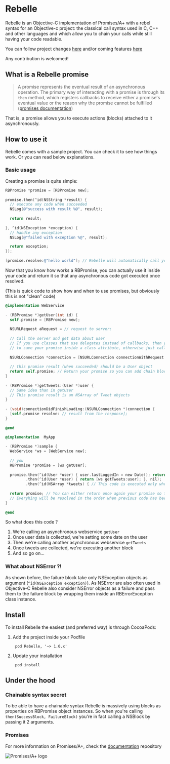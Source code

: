 Rebelle
=======

Rebelle is an Objective-C implementation of Promises/A+ with a rebel syntax for an Objective-c project: the classical call syntax used in C, C++ and other languages and which allow you to chain your calls while still having your code readable.

You can follow project changes [here](CHANGELOG.md) and/or coming features [here](ROADMAP.md)

Any contribution is welcomed!

## What is a Rebelle promise
> A promise represents the eventual result of an asynchronous operation. The primary way of interacting with a promise is through its `then` method, which registers callbacks to receive either a promise's eventual value or the reason why the promise cannot be fulfilled
([promises documentation](https://github.com/promises-aplus/promises-spec))

That is, a promise allows you to execute actions (blocks) attached to it asynchronously.

## How to use it

Rebelle comes with a sample project. You can check it to see how things work. Or you can read below explanations.

### Basic usage
Creating a promise is quite simple:      
      
```Objective-C
RBPromise *promise = [RBPromise new];
      
promise.then(^id(NSString *result) {
  // execute any code when succeeded
  NSLog(@"success with result %@", result);
        
  return result;
        
}, ^id(NSException *exception) {
  // handle any exception
  NSLog(@"failed with exception %@", result);

  return exception;
});
    
[promise.resolve:@"hello world"]; // Rebelle will automatically call your success or exception callbacks
```

Now that you know how works a RBPromise, you can actually use it inside your code and return it so that any asynchronous code got executed once resolved.

(This is quick code to show how and when to use promises, but obviously this is not "clean" code)

```Objective-C
@implementation WebService
      
- (RBPromise *)getUser(int id) {
  self.promise = [RBPromise new];
        
  NSURLRequest aRequest = // request to server;
        
  // Call the server and get data about user
  // If you use classes that use delegates instead of callbacks, then you'll need
  // to save your promise inside a class attribute, otherwise just call it inside your blocks
        
  NSURLConnection *connection = [NSURLConnection connectionWithRequest:aRequest delegate:self];
        
  // this promise result (when succeeded) should be a User object
  return self.promise; // Return your promise so you can add chain blocks on it !
}
      
- (RBPromise *)getTweets:(User *)user {
  // Same idea than in getUser
  // This promise result is an NSArray of Tweet objects
}
      
- (void)connectionDidFinishLoading:(NSURLConnection *)connection {
  [self.promise resolve: // result from the response];
}
      
@end
      
@implementation  MyApp

- (RBPromise *)sample {
  WebService *ws = [WebService new];
      
  // you 
  RBPromise *promise = [ws getUser];
        
  promise.then(^id(User *user) { user.lastLoggedIn = new Date(); return user; }, nil)
         .then(^id(User *user) { return [ws getTweets:user]; }, nil);
         .then(^id(NSArray *tweets) { // This code is executed only when tweets have been downloaded }, nil);
      
  return promise; // You can either return once again your promise so that any upper code chain on it too...
  // Everyhing will be resolved in the order when previous code has been executed !
}
      
@end
```

So what does this code ?

1. We're calling an asynchronous webservice `getUser`
2. Once user data is collected, we're setting some date on the user
3. Then we're calling another asynchronous webservice `getTweets`
4. Once tweets are collected, we're executing another block
5. And so go on...

### What about NSError ?!      

As shown before, the failure block take only NSException objects as argument (`^id(NSException exception)`). As NSError are also often used in Objective-C Rebelle also consider NSError objects as a failure and pass them to the failure block by wrapping them inside an RBErrorException class instance.

## Install

To install Rebelle the easiest (and preferred way) is through CocoaPods:


1. Add the project inside your Podfile

        pod Rebelle, '~> 1.0.x'
    
2. Update your installation
        
        pod install


## Under the hood

### Chainable syntax secret
To be able to have a chainable syntax Rebelle is massively using blocks as properties on RBPromise object instances. So when you're calling `then(SuccessBlock, FailureBlock)` you're in fact calling a NSBlock by passing it 2 arguments.

### Promises
For more information on Promises/A+, check the [documentation](https://github.com/promises-aplus/promises-spec) repository

![Promises/A+ logo](http://promisesaplus.com/assets/logo-small.png "Promises/A+ 1.0 compliant")
